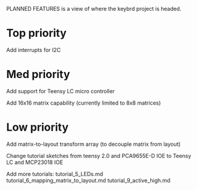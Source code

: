 PLANNED FEATURES is a view of where the keybrd project is headed.

Top priority
============
Add interrupts for I2C

Med priority
============
Add support for Teensy LC micro controller

Add 16x16 matrix capability (currently limited to 8x8 matrices)

Low priority
============
Add matrix-to-layout transform array (to decouple matrix from layout)

Change tutorial sketches from teensy 2.0 and PCA9655E-D IOE to Teensy LC and MCP23018 IOE

Add more tutorials:
    tutorial_5_LEDs.md
    tutorial_6_mapping_matrix_to_layout.md
    tutorial_9_active_high.md
